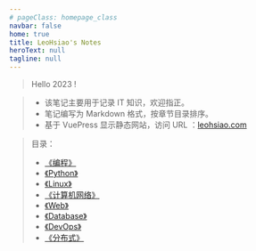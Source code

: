 ```yaml
---
# pageClass: homepage_class
navbar: false
home: true
title: LeoHsiao's Notes
heroText: null
tagline: null
---
```


> Hello 2023 !

> - 该笔记主要用于记录 IT 知识，欢迎指正。
> - 笔记编写为 Markdown 格式，按章节目录排序。
> - 基于 VuePress 显示静态网站，访问 URL ：[leohsiao.com](https://leohsiao.com)

> 目录：
> - [《编程》](Programming/index.md)
> - [《Python》](Python/index.md)
> - [《Linux》](Linux/index.md)
> - [《计算机网络》](Network/index.md)
> - [《Web》](Web/index.md)
> - [《Database》](Database/index.md)
> - [《DevOps》](DevOps/index.md)
> - [《分布式》](Distributed/index.md)

<br>
<br>
<br>
